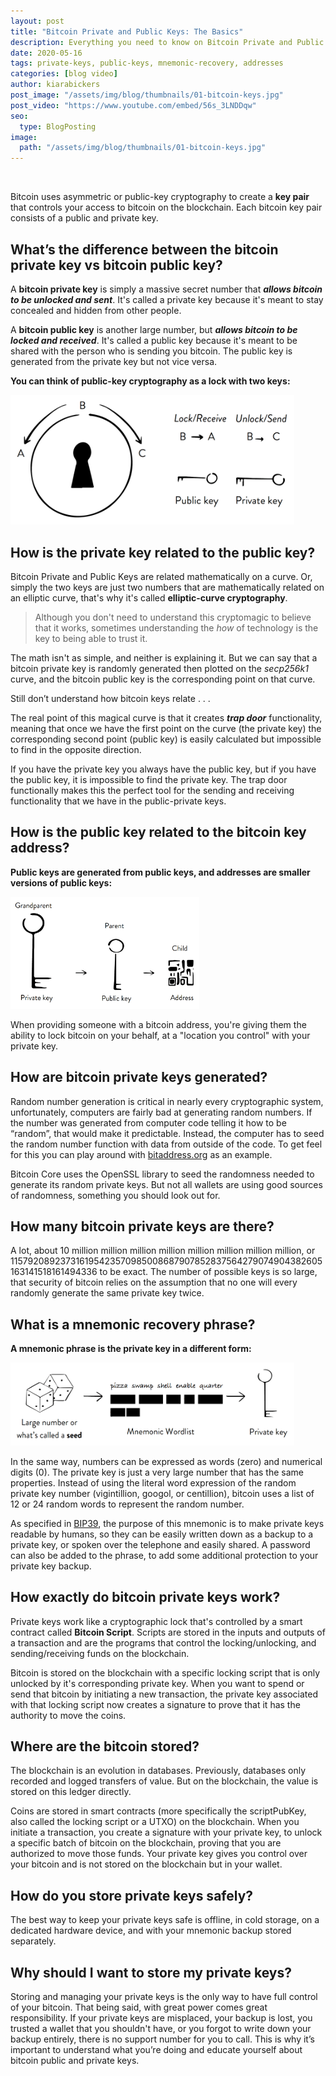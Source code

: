 ```yaml
---
layout: post
title: "Bitcoin Private and Public Keys: The Basics"
description: Everything you need to know on Bitcoin Private and Public Keys. Learn about Bitcoin Private Keys and Bitcoin Public Keys, their differences and how they are each used.
date: 2020-05-16
tags: private-keys, public-keys, mnemonic-recovery, addresses
categories: [blog video]
author: kiarabickers
post_image: "/assets/img/blog/thumbnails/01-bitcoin-keys.jpg"
post_video: "https://www.youtube.com/embed/56s_3LNDDqw"
seo:
  type: BlogPosting
image:
  path: "/assets/img/blog/thumbnails/01-bitcoin-keys.jpg"
---
```


<br>

Bitcoin uses asymmetric or public-key cryptography to create a **key pair** that controls your access to bitcoin on the blockchain. Each bitcoin key pair consists of a public and private key.

## What’s the difference between the bitcoin private key vs bitcoin public key?

A **bitcoin private key** is simply a massive secret number that ***allows bitcoin to be unlocked and sent***. It's called a private key because it's meant to stay concealed and hidden from other people.

A **bitcoin public key** is another large number, but ***allows bitcoin to be locked and received***. It's called a public key because it's meant to be shared with the person who is sending you bitcoin. The public key is generated from the private key but not vice versa.

**You can think of public-key cryptography as a lock with two keys:**

<img src="/assets/img/blog/01-bitcoin-keys/bitcoin-privatekey-publickey-lock.png" alt="bitcoin private key public key" class="center" width="90%">

## How is the private key related to the public key?

Bitcoin Private and Public Keys are related mathematically on a curve. Or, simply the two keys are just two numbers that are mathematically related on an elliptic curve, that's why it's called **elliptic-curve cryptography**.

> Although you don't need to understand this cryptomagic to believe that it works, sometimes understanding the *how* of technology is the key to being able to trust it.

The math isn't as simple, and neither is explaining it. But we can say that a bitcoin private key is randomly generated then plotted on the *secp256k1* curve, and the bitcoin public key is the corresponding point on that curve.

Still don’t understand how bitcoin keys relate . . .

The real point of this magical curve is that it creates ***trap door*** functionality, meaning that once we have the first point on the curve (the private key) the corresponding second point (public key) is easily calculated but impossible to find in the opposite direction.

If you have the private key you always have the public key, but if you have the public key, it is impossible to find the private key. The trap door functionally makes this the perfect tool for the sending and receiving functionality that we have in the public-private keys.

## How is the public key related to the bitcoin key address?

**Public keys are generated from public keys, and addresses are smaller versions of public keys:**

<img src="/assets/img/blog/01-bitcoin-keys/bitcoin-privatekey-publickey-address.png" alt="bitcoin address public key" class="center" width="60%">

When providing someone with a bitcoin address, you're giving them the ability to lock bitcoin on your behalf, at a "location you control" with your private key.

## How are bitcoin private keys generated?

Random number generation is critical in nearly every cryptographic system, unfortunately, computers are fairly bad at generating random numbers. If the number was generated from computer code telling it how to be “random”, that would make it predictable.  Instead, the computer has to seed the random number function with data from outside of the code. To get feel for this you can play around with [bitaddress.org](https://www.bitaddress.org/bitaddress.org-v3.3.0-SHA256-dec17c07685e1870960903d8f58090475b25af946fe95a734f88408cef4aa194.html) as an example.

Bitcoin Core uses the OpenSSL library to seed the randomness needed to generate its random private keys. But not all wallets are using good sources of randomness, something you should look out for.

## How many bitcoin private keys are there?

A lot, about 10 million million million million million million million million, or 115792089237316195423570985008687907852837564279074904382605163141518161494336 to be exact. The number of possible keys is so large, that security of bitcoin relies on the assumption that no one will every randomly generate the same private key twice.

## What is a mnemonic recovery phrase?

**A mnemonic phrase is the private key in a different form:**

<img src="/assets/img/blog/01-bitcoin-keys/bitcoin-privatekey-generation-mnemonic-recovery.png" alt="bitcoin mnemonic recovery phrase" class="center" width="90%">

In the same way, numbers can be expressed as words (zero) and numerical digits (0). The private key is just a very large number that has the same properties. Instead of using the literal word expression of the random private key number (vigintillion, googol, or centillion), bitcoin uses a list of 12 or 24 random words to represent the random number.

As specified in [BIP39](https://github.com/bitcoin/bips/blob/master/bip-0039.mediawiki), the purpose of this mnemonic is to make private keys readable by humans, so they can be easily written down as a backup to a private key, or spoken over the telephone and easily shared. A password can also be added to the phrase, to add some additional protection to your private key backup.

## How exactly do bitcoin private keys work?

Private keys work like a cryptographic lock that's controlled by a smart contract called **Bitcoin Script**. Scripts are stored in the inputs and outputs of a transaction and are the programs that control the locking/unlocking, and sending/receiving funds on the blockchain.

Bitcoin is stored on the blockchain with a specific locking script that is only unlocked by it's corresponding private key. When you want to spend or send that bitcoin by initiating a new transaction, the private key associated with that locking script now creates a signature to prove that it has the authority to move the coins.

## Where are the bitcoin stored?

The blockchain is an evolution in databases. Previously, databases only recorded and logged transfers of value. But on the blockchain, the value is stored on this ledger directly.

Coins are stored in smart contracts (more specifically the scriptPubKey, also called the locking script or a UTXO) on the blockchain. When you initiate a transaction, you create a signature with your private key, to unlock a specific batch of bitcoin on the blockchain, proving that you are authorized to move those funds. Your private key gives you control over your bitcoin and is not stored on the blockchain but in your wallet.

## How do you store private keys safely?

The best way to keep your private keys safe is offline, in cold storage, on a dedicated hardware device, and with your mnemonic backup stored separately.

## Why should I want to store my private keys?

Storing and managing your private keys is the only way to have full control of your bitcoin. That being said, with great power comes great responsibility. If your private keys are misplaced, your backup is lost, you trusted a wallet that you shouldn't have, or you forgot to write down your backup entirely, there is no support number for you to call. This is why it’s important to understand what you’re doing and educate yourself about bitcoin public and private keys.
